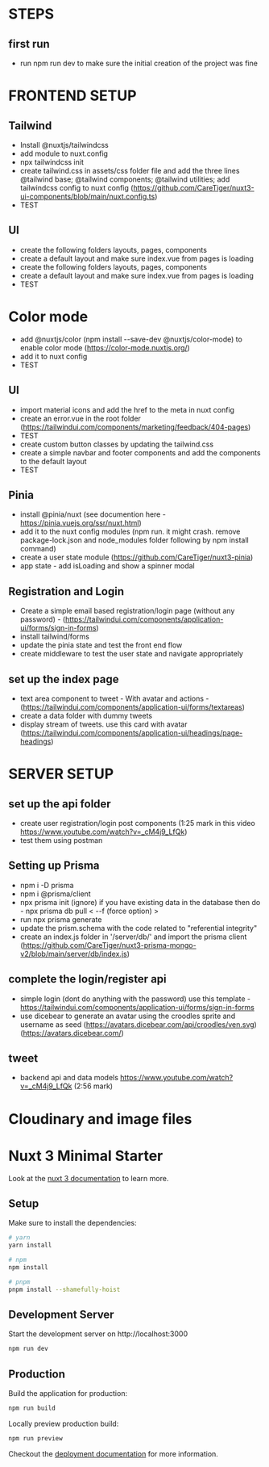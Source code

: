 # STEPS
## first run
- run npm run dev to make sure the initial creation of the project was fine

# FRONTEND SETUP
## Tailwind
- Install @nuxtjs/tailwindcss
- add module to nuxt.config
- npx tailwindcss init
- create tailwind.css in assets/css folder file and add the three lines
@tailwind base;
@tailwind components;
@tailwind utilities;
add tailwindcss config to nuxt config (https://github.com/CareTiger/nuxt3-ui-components/blob/main/nuxt.config.ts)
- TEST 

## UI
- create the following folders layouts, pages, components
- create a default layout and make sure index.vue from pages is loading
- create the following folders layouts, pages, components
- create a default layout and make sure index.vue from pages is loading
- TEST

# Color mode
- add @nuxtjs/color (npm install --save-dev @nuxtjs/color-mode) to enable color mode (https://color-mode.nuxtjs.org/)
- add it to nuxt config
- TEST

## UI
- import material icons and add the href to the meta in nuxt config
- create an error.vue in the root folder (https://tailwindui.com/components/marketing/feedback/404-pages)
- TEST
- create custom button classes by updating the tailwind.css
- create a simple navbar and footer components and add the components to the default layout
- TEST 

## Pinia 
- install @pinia/nuxt  (see documention here - https://pinia.vuejs.org/ssr/nuxt.html)
- add it to the nuxt config modules (npm run.  it might crash.  remove package-lock.json and node_modules folder following by npm install command)
- create a user state module (https://github.com/CareTiger/nuxt3-pinia)
- app state - add isLoading and show a spinner modal

## Registration and Login
- Create a simple email based registration/login page (without any password) - (https://tailwindui.com/components/application-ui/forms/sign-in-forms)
- install tailwind/forms 
- update the pinia state and test the front end flow
- create middleware to test the user state and navigate appropriately

## set up the index page
- text area component to tweet - With avatar and actions - (https://tailwindui.com/components/application-ui/forms/textareas)
- create a data folder with dummy tweets
- display stream of tweets. use this card with avatar (https://tailwindui.com/components/application-ui/headings/page-headings)

# SERVER SETUP
## set up the api folder 
- create user registration/login post components (1:25 mark in this video https://www.youtube.com/watch?v=_cM4j9_LfQk)
- test them using postman

## Setting up Prisma
- npm i -D prisma
- npm i @prisma/client
- npx prisma init
(ignore) if you have existing data in the database then do - npx prisma db pull < --f (force option) >
- run npx prisma generate
- update the prism.schema with the code related to "referential integrity"
- create an index.js folder in '/server/db/' and import the prisma client (https://github.com/CareTiger/nuxt3-prisma-mongo-v2/blob/main/server/db/index.js)

## complete the login/register api
- simple login (dont do anything with the password) use this template - https://tailwindui.com/components/application-ui/forms/sign-in-forms
- use dicebear to generate an avatar using the croodles sprite and username as seed (https://avatars.dicebear.com/api/croodles/ven.svg) (https://avatars.dicebear.com/)


## tweet
- backend api and data models https://www.youtube.com/watch?v=_cM4j9_LfQk (2:56 mark)


# Cloudinary and image files


# Nuxt 3 Minimal Starter

Look at the [nuxt 3 documentation](https://v3.nuxtjs.org) to learn more.

## Setup

Make sure to install the dependencies:

```bash
# yarn
yarn install

# npm
npm install

# pnpm
pnpm install --shamefully-hoist
```

## Development Server

Start the development server on http://localhost:3000

```bash
npm run dev
```

## Production

Build the application for production:

```bash
npm run build
```

Locally preview production build:

```bash
npm run preview
```

Checkout the [deployment documentation](https://v3.nuxtjs.org/guide/deploy/presets) for more information.
